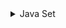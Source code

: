 <details><summary>Java Set</summary>
<p>
	
# Set
- Java Set interface is a member of the Java Collections Framework.
- Unlike List, Set DOES NOT allow you to add duplicate elements.
- Set allows you to add at most one null element only.
- Unlike List and arrays, Set does NOT support indexes or positions of it’s elements.

### Java Set Class Diagram
Java Set interface extends Collection interface. Collection interface extends Iterable interface. Some of the frequently used Set implementation classes are -
- HashSet
- LinkedHashSet
- TreeSet
- CopyOnWriteArraySet
- ConcurrentSkipListSet

![image](https://user-images.githubusercontent.com/17778031/200018601-5d949513-3cb3-46ab-9669-5ba94cc533a6.png)

### Set methods
- int size(): to get the number of elements in the Set.
- boolean isEmpty(): to check if Set is empty or not.
- boolean contains(Object o): Returns true if this Set contains the specified element.
- Iterator iterator(): Returns an iterator over the elements in this set. The elements are returned in no particular order.
- Object[] toArray(): Returns an array containing all of the elements in this set. If this set makes any guarantees as to what order its elements are returned by its iterator, this method must return the elements in the same order.
- boolean add(E e): Adds the specified element to this set if it is not already present (optional operation).
- boolean remove(Object o): Removes the specified element from this set if it is present (optional operation).
- boolean removeAll(Collection c): Removes from this set all of its elements that are contained in the specified collection (optional operation).
- boolean retainAll(Collection c): Retains only the elements in this set that are contained in the specified collection (optional operation).
- void clear(): Removes all the elements from the set.
- Iterator iterator(): Returns an iterator over the elements in this set.

### Java Array to Set
Unlike List, We cannot convert a Java Set into an array directly as it’s NOT implemented using an Array.
```java
// Aproach-1 Array > List > Set
String[] vowels = {"a","e","i","o","u"};
Set<String> vowelsSet = new HashSet>(Arrays.asList(vowels));
System.out.println(vowelsSet);

//Aproach-2 copy Array elements to Set using Collection.addAll()
String[] vowels = {"a","e","i","o","u"};
Set<String> vowelsSet = new HashSet<>();
Collections.addAll(vowelsSet, vowels); 
System.out.println(vowelsSet);
```
### Set to Array
We can convert Set to Array using Set.toArray() method as shown below-
```java
Set<String< vowelsSet = new HashSet<>();
vowelsSet.add("a");
vowelsSet.add("e");
vowelsSet.add("i");
vowelsSet.add("o");
vowelsSet.add("u");
  
//convert Set to Array
String strArray[] = vowelsSet.toArray(new String[vowelsSet.size()]);
System.out.println(Arrays.toString(strArray));
```

### Set Sorting
As we know, Set (HashSet) does NOT support sorting elements directly. It stores and display it’s elements in random order. However, we have some approaches to sort it’s elements as shown below-
```java
Set<Integer> intsSet = new HashSet<>(); // Assuming intSet have some random integer value
Set<Integer> sortedSet = new TreeSet<>(intsSet);
System.out.println("Sorted Set: " + sortedSet);
```
### Set Iterator
Below is a simple example showing how to iterate over Java Set-
```java
Set<Integer> set = new HashSet<>();
for(int i=0; i<5; i++) 
	set.add(i);
  
Iterator iterator = set.iterator();
	
//simple iteration
while(iterator.hasNext()){
	int i = (int) iterator.next();
	System.out.print(i + ", ");
}
System.out.println("\n" + set);
	
//modification of set using iterator
iterator = set.iterator();
while(iterator.hasNext()){
	int x = (int) iterator.next();
	if(x%2 ==0) iterator.remove();
}
System.out.println(set);
		
//changing set structure while iterating
iterator = set.iterator();
while(iterator.hasNext()){
    //ConcurrentModificationException here
		int x = (int) iterator.next(); 
		if(x==1) set.add(10);
	}
```
### Set to Stream
Below is a simple example showing how to convert a Java Set to Stream and perform some operations as per our requirements-
```java
Set<String> vowelsSet = new HashSet<>();
// add example
vowelsSet.add("a");
vowelsSet.add("e");
vowelsSet.add("i");
vowelsSet.add("o");
vowelsSet.add("u");
		
//convert set to stream
vowelsSet.stream().forEach(System.out::println);
```
</p>
</details>
